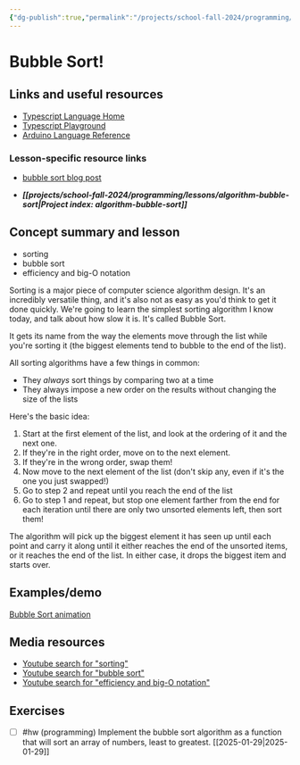 ```yaml
---
{"dg-publish":true,"permalink":"/projects/school-fall-2024/programming/lessons/algorithm-bubble-sort/"}
---
```



#  Bubble Sort!

## Links and useful resources

- [Typescript Language Home](https://www.typescriptlang.org/)
- [Typescript Playground](https://www.typescriptlang.org/play/)
- [Arduino Language Reference](https://docs.arduino.cc/language-reference/)


### Lesson-specific resource links

- [bubble sort blog post](https://medium.com/basecs/bubbling-up-with-bubble-sorts-3df5ac88e592) 

- ***[[projects/school-fall-2024/programming/lessons/algorithm-bubble-sort\|Project index: algorithm-bubble-sort]]*** 
## Concept summary and lesson


- sorting 
- bubble sort 
- efficiency and big-O notation 

Sorting is a major piece of computer science algorithm design. It's an incredibly versatile thing, and it's also not as easy as you'd think to get it done quickly. We're going to learn the simplest sorting algorithm I know today, and talk about how slow it is. It's called Bubble Sort.

It gets its name from the way the elements move through the list while you're sorting it (the biggest elements tend to bubble to the end of the list).

All sorting algorithms have a few things in common:
- They *always* sort things by comparing two at a time
- They always impose a new order on the results without changing the size of the lists

Here's the basic idea:
1. Start at the first element of the list, and look at the ordering of it and the next one.
2. If they're in the right order, move on to the next element.
3. If they're in the wrong order, swap them!
4. Now move to the next element of the list (don't skip any, even if it's the one you just swapped!)
5. Go to step 2 and repeat until you reach the end of the list
6. Go to step 1 and repeat, but stop one element farther from the end for each iteration until there are only two unsorted elements left, then sort them!

The algorithm will pick up the biggest element it has seen up until each point and carry it along until it either reaches the end of the unsorted items, or it reaches the end of the list. In either case, it drops the biggest item and starts over.

## Examples/demo

[Bubble Sort animation](https://yongdanielliang.github.io/animation/web/BubbleSortNew.html)

## Media resources

- [Youtube search for "sorting"](https://www.youtube.com/results?search_query=sorting) 
- [Youtube search for "bubble sort"](https://www.youtube.com/results?search_query=bubble%20sort) 
- [Youtube search for "efficiency and big-O notation"](https://www.youtube.com/results?search_query=efficiency%20and%20big-O%20notation) 


## Exercises

- [ ]  #hw (programming) Implement the bubble sort algorithm as a function that will sort an array of numbers, least to greatest. [[2025-01-29\|2025-01-29]]
